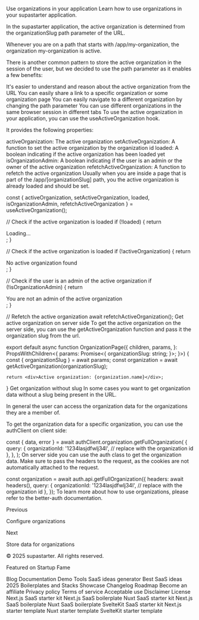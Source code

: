 Use organizations in your application
Learn how to use organizations in your supastarter application.

In the supastarter application, the active organization is determined from the organizationSlug path parameter of the URL.

Whenever you are on a path that starts with /app/my-organization, the organization my-organization is active.

There is another common pattern to store the active organization in the session of the user, but we decided to use the path parameter as it enables a few benefits:

It's easier to understand and reason about the active organization from the URL
You can easily share a link to a specific organization or some organization page
You can easily navigate to a different organization by changing the path parameter
You can use different organizations in the same browser session in different tabs
To use the active organization in your application, you can use the useActiveOrganization hook.

It provides the following properties:

activeOrganization: The active organization
setActiveOrganization: A function to set the active organization by the organization id
loaded: A boolean indicating if the active organization has been loaded yet
isOrganizationAdmin: A boolean indicating if the user is an admin or the owner of the active organization
refetchActiveOrganization: A function to refetch the active organization
Usually when you are inside a page that is part of the /app/[organizationSlug] path, you the active organization is already loaded and should be set.


const { activeOrganization, setActiveOrganization, loaded, isOrganizationAdmin, refetchActiveOrganization } = useActiveOrganization();
 
// Check if the active organization is loaded
if (!loaded) {
  return <div>Loading...</div>;
}
 
// Check if the active organization is loaded
if (!activeOrganization) {
  return <div>No active organization found</div>;
}
 
// Check if the user is an admin of the active organization
if (!isOrganizationAdmin) {
  return <div>You are not an admin of the active organization</div>;
}
 
// Refetch the active organization
await refetchActiveOrganization();
Get active organization on server side
To get the active organization on the server side, you can use the getActiveOrganization function and pass it the organization slug from the url.


export default async function OrganizationPage({
	children,
	params,
}: PropsWithChildren<{
	params: Promise<{
		organizationSlug: string;
	}>;
}>) {
	const { organizationSlug } = await params;
	const organization = await getActiveOrganization(organizationSlug);
 
	return <div>Active organization: {organization.name}</div>;
}
Get organization without slug
In some cases you want to get organization data without a slug being present in the URL.

In general the user can access the organization data for the organizations they are a member of.

To get the organization data for a specific organization, you can use the authClient on client side:


const { data, error } = await authClient.organization.getFullOrganization(
	{
		query: {
			organizationId: '1234lasjdfwlj34l', // replace with the organization id
		},
	},
);
On server side you can use the auth class to get the organization data. Make sure to pass the headers to the request, as the cookies are not automatically attached to the request.


const organization = await auth.api.getFullOrganization({
	headers: await headers(),
	query: {
		organizationId: '1234lasjdfwlj34l', // replace with the organization id
	},
});
To learn more about how to use organizations, please refer to the better-auth documentation.

Previous

Configure organizations

Next

Store data for organizations

© 2025 supastarter. All rights reserved.

Featured on Startup Fame



Blog
Documentation
Demo
Tools
SaaS ideas generator
Best SaaS ideas 2025
Boilerplates and Stacks
Showcase
Changelog
Roadmap
Become an affiliate
Privacy policy
Terms of service
Acceptable use
Disclaimer
License
Next.js SaaS starter kit
Next.js SaaS boilerplate
Nuxt SaaS starter kit
Next.js SaaS boilerplate
Nuxt SaaS boilerplate
SvelteKit SaaS starter kit
Next.js starter template
Nuxt starter template
SvelteKit starter template

